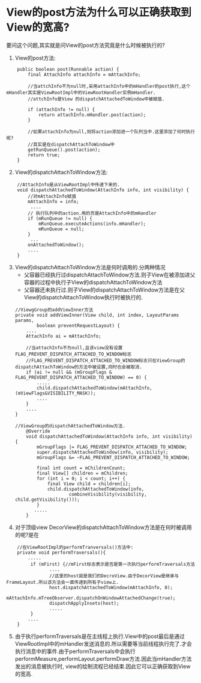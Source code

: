 #   View的post方法为什么可以正确获取到View的宽高?

要问这个问题,其实就是问View的post方法究竟是什么时候被执行的?

1.  View的post方法:
```
    public boolean post(Runnable action) {
        final AttachInfo attachInfo = mAttachInfo;

        //当attchInfo不为null时,采用attachInfo中的mHandler的post执行,这个mHandler其实是ViewRootImpl中的ViewRootHandler实例mHandler.
        //attchInfo是View 的dispatchAttachedToWindow中被赋值.

        if (attachInfo != null) {
            return attachInfo.mHandler.post(action);
        }

        //如果attachInfo为null,则将action添加进一个队列当中.这里添加了何时执行呢?
        //其实是在dispatchAttachToWindow中
        getRunQueue().post(action);
        return true;
    }

```
2.  View的dispatchAttachToWindow方法:
```
    //AttachInfo是从ViewRootImpl中传递下来的.
    void dispatchAttachedToWindow(AttachInfo info, int visibility) {
        //对mAttachInfo赋值
        mAttachInfo = info;
         ....
        // 执行队列中的action.用的页是AttachInfo中的mHandler
        if (mRunQueue != null) {
            mRunQueue.executeActions(info.mHandler);
            mRunQueue = null;
        }
         ...
        onAttachedToWindow();
        ....
    }

```
3.  View的dispatchAttachToWindow方法是何时调用的.分两种情况
    *   父容器已经执行过dispatchAttachToWindow方法.则子View在被添加进父容器的过程中执行子View的dispatchAttachToWindow方法
    *   父容器还未执行过.则子View的dispatchAttachToWindow方法是在父View的dispatchAttachToWindow执行时被执行的.
    ```
    //ViewgGroup的addViewInner方法
    private void addViewInner(View child, int index, LayoutParams params,
            boolean preventRequestLayout) {
        ....
        AttachInfo ai = mAttachInfo;

        //当attachInfo不为null,且该view没有设置FLAG_PREVENT_DISPATCH_ATTACHED_TO_WINDOW标志
        //FLAG_PREVENT_DISPATCH_ATTACHED_TO_WINDOW标志只在ViewGroup的dispatchAttachToWindow的方法中被设置,同时也会被取消.
        if (ai != null && (mGroupFlags & FLAG_PREVENT_DISPATCH_ATTACHED_TO_WINDOW) == 0) {
            .....
            child.dispatchAttachedToWindow(mAttachInfo, (mViewFlags&VISIBILITY_MASK));
            ....
        }
        ....
    }

    //ViewGroup的dispatchAttachedToWindow方法.
        @Override
        void dispatchAttachedToWindow(AttachInfo info, int visibility) {
            mGroupFlags |= FLAG_PREVENT_DISPATCH_ATTACHED_TO_WINDOW;
            super.dispatchAttachedToWindow(info, visibility);
            mGroupFlags &= ~FLAG_PREVENT_DISPATCH_ATTACHED_TO_WINDOW;

            final int count = mChildrenCount;
            final View[] children = mChildren;
            for (int i = 0; i < count; i++) {
                final View child = children[i];
                child.dispatchAttachedToWindow(info,
                        combineVisibility(visibility, child.getVisibility()));
            }
           .....
        }
    ```
4.  对于顶级view DecorView的dispatchAttachToWindow方法是在何时被调用的呢?是在
```
    //在ViewRootImpl的performTranversals()方法中:
    private void performTraversals(){
        .....
         if (mFirst) {//mFirst标志表示是否是第一次执行performTraversals方法
                ....
                //这里的host就是我们的DecroView.由于DecorView是继承与FrameLayout.所以该方法会一直传递到所有子view上.
                host.dispatchAttachedToWindow(mAttachInfo, 0);
                mAttachInfo.mTreeObserver.dispatchOnWindowAttachedChange(true);
                dispatchApplyInsets(host);
                .....
         }
        ....
    }
```
5.  由于执行performTraversals是在主线程上执行.View中的post最后是通过ViewRootImpl中的mHandler发送消息的.所以需要等当前线程执行完了.才会
    执行消息中的事件.由于performTraversals中会执行performMeasure,performLayout.performDraw方法.因此当mHandler方法发出的消息被执行时,
    view的绘制流程已经结束.因此它可以正确获取到View的宽高.